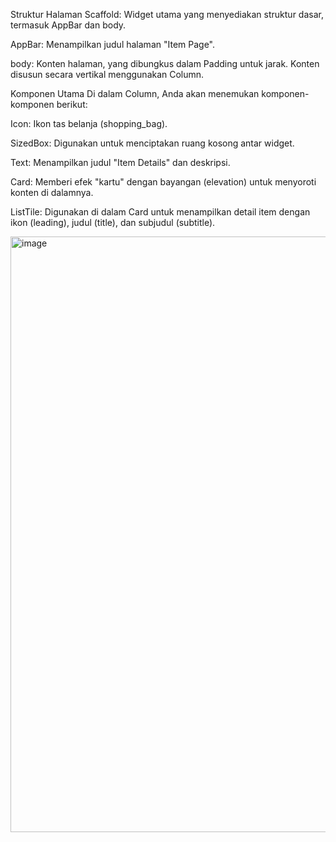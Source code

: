 Struktur Halaman
Scaffold: Widget utama yang menyediakan struktur dasar, termasuk AppBar dan body.

AppBar: Menampilkan judul halaman "Item Page".

body: Konten halaman, yang dibungkus dalam Padding untuk jarak. Konten disusun secara vertikal menggunakan Column.

Komponen Utama
Di dalam Column, Anda akan menemukan komponen-komponen berikut:

Icon: Ikon tas belanja (shopping_bag).

SizedBox: Digunakan untuk menciptakan ruang kosong antar widget.

Text: Menampilkan judul "Item Details" dan deskripsi.

Card: Memberi efek "kartu" dengan bayangan (elevation) untuk menyoroti konten di dalamnya.

ListTile: Digunakan di dalam Card untuk menampilkan detail item dengan ikon (leading), judul (title), dan subjudul (subtitle).

<img width="1539" height="953" alt="image" src="https://github.com/user-attachments/assets/548362cd-d456-40a6-8c54-c97b0183cafe" />
